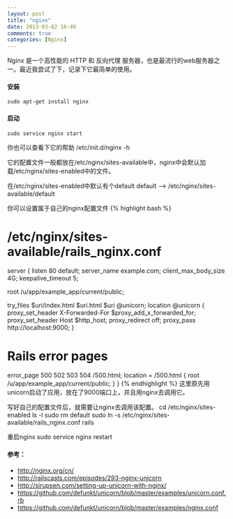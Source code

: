 ```yaml
---
layout: post
title: "nginx"
date: 2013-03-02 16:49
comments: true
categories: [Nginx]
---
```


Nginx 是一个高性能的 HTTP 和 反向代理 服务器，也是最流行的web服务器之一。最近我尝试了下，记录下它最简单的使用。

#### 安装
    sudo apt-get install nginx

#### 启动
    sudo service nginx start

你也可以查看下它的帮助
    /etc/init.d/nginx -h

它的配置文件一般都放在/etc/nginx/sites-available中，nginx中会默认加载/etc/nginx/sites-enabled中的文件。

在/etc/nginx/sites-enabled中默认有个default
    default -->  /etc/nginx/sites-available/default

你可以设置属于自己的nginx配置文件
{% highlight bash %}
# /etc/nginx/sites-available/rails_nginx.conf
server {
  listen 80 default;
  server_name example.com;
  client_max_body_size 4G;
  keepalive_timeout 5;
 
  root /u/app/example_app/current/public;
 
  try_files $uri/index.html $uri.html $uri @unicorn;
  location @unicorn {
    proxy_set_header X-Forwarded-For $proxy_add_x_forwarded_for;
    proxy_set_header Host $http_host;
    proxy_redirect off;
    proxy_pass http://localhost:9000;
  }
 
  # Rails error pages
  error_page 500 502 503 504 /500.html;
  location = /500.html {
    root /u/app/example_app/current/public;
  }
}
{% endhighlight %}
这里原先用unicorn启动了应用，放在了9000端口上，并且用nginx去调用它。

写好自己的配置文件后，就需要让nginx去调用该配置。
    cd /etc/nginx/sites-enabled
    ls -l
    sudo rm default
    sudo ln -s /etc/nginx/sites-available/rails_nginx.conf rails

重启nginx
    sudo service nginx restart

#### 参考：
* http://nginx.org/cn/
* http://railscasts.com/episodes/293-nginx-unicorn
* http://sirupsen.com/setting-up-unicorn-with-nginx/
* https://github.com/defunkt/unicorn/blob/master/examples/unicorn.conf.rb
* https://github.com/defunkt/unicorn/blob/master/examples/nginx.conf
